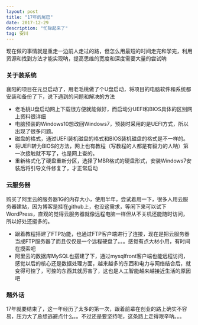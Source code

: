 ```yaml
---
layout: post
title: "17年的尾巴"
date: 2017-12-29 
description: "忙碌起来了"
tag: 安川
---
```

现在做的事情就是重走一边前人走过的路，但怎么用最短的时间走完和学完，利用资源和找到方法才能实现呐，提高思维的宽度和深度需要大量的尝试呐
### 关于装系统
襄阳的项目在元旦启动了，用老毛桃做了个U盘启动，将项目的电脑软件和系统都安装和备份了下，说下遇到的问题和解决的方法

- 老毛桃U盘启动网上下载很方便就能做好，而启动分UEFI和BIOS具体的区别网上资料很详细
- 电脑预装的Windows10想改回Windows7，预装时采用的是UEFI方式，所以出现了很多问题。
- 磁盘的格式，通过UEFI装机磁盘的格式和BIOS装机磁盘的格式是不一样的。
- 将UEFI转为BIOS的方法，网上也有教程（写教程的人都是有毅力的人呐）第一次接触就不写了，也是网上查的。
- 重新格式化了硬盘重新分区，选择了MBR格式的硬盘形式，安装Windows7安装后将引导文件修复了，才正常启动
### 云服务器
购买了阿里云的服务器1G的内存大小，使用半年，尝试着用一下，很多人用云服务器建站，因为博客是挂在github上，也没这需求，等闲下来可以试下WordPress，直观的觉得云服务器就像远程电脑一样但从不关机还能随时访问，所以好处还挺多的。  

- 跟着教程搭建了FTP功能，也通过FTP客户端进行了连接，现在是把云服务器当成FTP服务器了而且仅仅是一个远程硬盘了。。。感觉有点大材小用，有时间在摸索吧  
- 阿里云的数据库MySQL也搭建了下，通过mysqlfront客户端也能远程访问，感觉以后的核心还是数据处理方面，越来越多的东西和电力与网络结合后，就变得可控了，可控的东西其就厉害了，这也是人工智能越来越接近生活的原因吧  
### 题外话
17年就要结束了，这一年经历了太多的第一次，跟着前辈在创业的路上确实不容易，压力大了总想逃避点什么。。不过还是要坚持呢，这条路上走得艰辛呐。。。